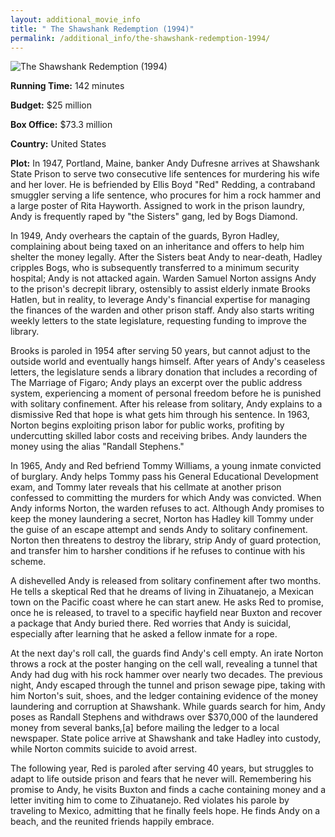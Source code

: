 ```yaml
---
layout: additional_movie_info
title: " The Shawshank Redemption (1994)"
permalink: /additional_info/the-shawshank-redemption-1994/
---
```


![ The Shawshank Redemption (1994)](https://upload.wikimedia.org/wikipedia/en/thumb/8/81/ShawshankRedemptionMoviePoster.jpg/220px-ShawshankRedemptionMoviePoster.jpg)

**Running Time:** 142 minutes

**Budget:** $25 million

**Box Office:** $73.3 million

**Country:** United States

**Plot:** In 1947, Portland, Maine, banker Andy Dufresne arrives at Shawshank State Prison to serve two consecutive life sentences for murdering his wife and her lover. He is befriended by Ellis Boyd "Red" Redding, a contraband smuggler serving a life sentence, who procures for him a rock hammer and a large poster of Rita Hayworth. Assigned to work in the prison laundry, Andy is frequently raped by "the Sisters" gang, led by Bogs Diamond.

In 1949, Andy overhears the captain of the guards, Byron Hadley, complaining about being taxed on an inheritance and offers to help him shelter the money legally. After the Sisters beat Andy to near-death, Hadley cripples Bogs, who is subsequently transferred to a minimum security hospital; Andy is not attacked again. Warden Samuel Norton assigns Andy to the prison's decrepit library, ostensibly to assist elderly inmate Brooks Hatlen, but in reality, to leverage Andy's financial expertise for managing the finances of the warden and other prison staff. Andy also starts writing weekly letters to the state legislature, requesting funding to improve the library.

Brooks is paroled in 1954 after serving 50 years, but cannot adjust to the outside world and eventually hangs himself. After years of Andy's ceaseless letters, the legislature sends a library donation that includes a recording of The Marriage of Figaro; Andy plays an excerpt over the public address system, experiencing a moment of personal freedom before he is punished with solitary confinement. After his release from solitary, Andy explains to a dismissive Red that hope is what gets him through his sentence. In 1963, Norton begins exploiting prison labor for public works, profiting by undercutting skilled labor costs and receiving bribes. Andy launders the money using the alias "Randall Stephens."

In 1965, Andy and Red befriend Tommy Williams, a young inmate convicted of burglary. Andy helps Tommy pass his General Educational Development exam, and Tommy later reveals that his cellmate at another prison confessed to committing the murders for which Andy was convicted. When Andy informs Norton, the warden refuses to act. Although Andy promises to keep the money laundering a secret, Norton has Hadley kill Tommy under the guise of an escape attempt and sends Andy to solitary confinement. Norton then threatens to destroy the library, strip Andy of guard protection, and transfer him to harsher conditions if he refuses to continue with his scheme.

A dishevelled Andy is released from solitary confinement after two months. He tells a skeptical Red that he dreams of living in Zihuatanejo, a Mexican town on the Pacific coast where he can start anew. He asks Red to promise, once he is released, to travel to a specific hayfield near Buxton and recover a package that Andy buried there. Red worries that Andy is suicidal, especially after learning that he asked a fellow inmate for a rope. 

At the next day's roll call, the guards find Andy's cell empty. An irate Norton throws a rock at the poster hanging on the cell wall, revealing a tunnel that Andy had dug with his rock hammer over nearly two decades. The previous night, Andy escaped through the tunnel and prison sewage pipe, taking with him Norton's suit, shoes, and the ledger containing evidence of the money laundering and corruption at Shawshank. While guards search for him, Andy poses as Randall Stephens and withdraws over $370,000 of the laundered money from several banks,[a] before mailing the ledger to a local newspaper. State police arrive at Shawshank and take Hadley into custody, while Norton commits suicide to avoid arrest.

The following year, Red is paroled after serving 40 years, but struggles to adapt to life outside prison and fears that he never will. Remembering his promise to Andy, he visits Buxton and finds a cache containing money and a letter inviting him to come to Zihuatanejo. Red violates his parole by traveling to Mexico, admitting that he finally feels hope. He finds Andy on a beach, and the reunited friends happily embrace.
